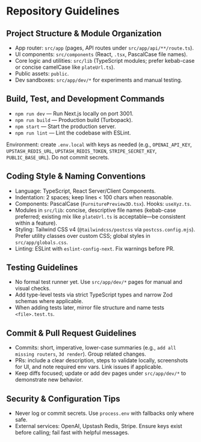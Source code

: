 # Repository Guidelines

## Project Structure & Module Organization
- App router: `src/app` (pages, API routes under `src/app/api/**/route.ts`).
- UI components: `src/components` (React, `.tsx`, PascalCase file names).
- Core logic and utilities: `src/lib` (TypeScript modules; prefer kebab-case or concise camelCase like `plateUrl.ts`).
- Public assets: `public`.
- Dev sandboxes: `src/app/dev/*` for experiments and manual testing.

## Build, Test, and Development Commands
- `npm run dev` — Run Next.js locally on port 3001.
- `npm run build` — Production build (Turbopack).
- `npm start` — Start the production server.
- `npm run lint` — Lint the codebase with ESLint.

Environment: create `.env.local` with keys as needed (e.g., `OPENAI_API_KEY`, `UPSTASH_REDIS_URL`, `UPSTASH_REDIS_TOKEN`, `STRIPE_SECRET_KEY`, `PUBLIC_BASE_URL`). Do not commit secrets.

## Coding Style & Naming Conventions
- Language: TypeScript, React Server/Client Components.
- Indentation: 2 spaces; keep lines < 100 chars when reasonable.
- Components: PascalCase (`FurniturePreview3D.tsx`). Hooks: `useXyz.ts`.
- Modules in `src/lib`: concise, descriptive file names (kebab-case preferred; existing mix like `plateUrl.ts` is acceptable—be consistent within a feature).
- Styling: Tailwind CSS v4 (`@tailwindcss/postcss` via `postcss.config.mjs`). Prefer utility classes over custom CSS; global styles in `src/app/globals.css`.
- Linting: ESLint with `eslint-config-next`. Fix warnings before PR.

## Testing Guidelines
- No formal test runner yet. Use `src/app/dev/*` pages for manual and visual checks.
- Add type-level tests via strict TypeScript types and narrow Zod schemas where applicable.
- When adding tests later, mirror file structure and name tests `<file>.test.ts`.

## Commit & Pull Request Guidelines
- Commits: short, imperative, lower-case summaries (e.g., `add all missing routers`, `3d render`). Group related changes.
- PRs: include a clear description, steps to validate locally, screenshots for UI, and note required env vars. Link issues if applicable.
- Keep diffs focused; update or add dev pages under `src/app/dev/*` to demonstrate new behavior.

## Security & Configuration Tips
- Never log or commit secrets. Use `process.env` with fallbacks only where safe.
- External services: OpenAI, Upstash Redis, Stripe. Ensure keys exist before calling; fail fast with helpful messages.
